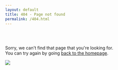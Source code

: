 ```yaml
---
layout: default
title: 404 - Page not found
permalink: /404.html
---
```


<br>
<br>

<p class="text-center">
Sorry, we can't find that page that you're looking for. 
<br>
You can try again by going <a href="{{ site.baseurl }}/">back to the homepage</a>.
</p>

<p class="text-center">

<a href="{{ site.baseurl }}/"><img src='/img/business-science-logo.png' class="img img-responsive center-block"></a>
</p>

